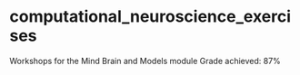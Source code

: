 # computational_neuroscience_exercises
Workshops for the Mind Brain and Models module 
Grade achieved: 87%
